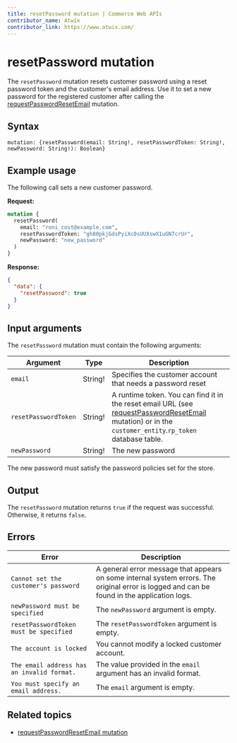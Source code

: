 ```yaml
---
title: resetPassword mutation | Commerce Web APIs
contributor_name: Atwix
contributor_link: https://www.atwix.com/
---
```


# resetPassword mutation

The `resetPassword` mutation resets customer password using a reset password token and the customer's email address. Use it to set a new password for the registered customer after calling the [requestPasswordResetEmail](request-password-reset-email.md) mutation.

## Syntax

`mutation: {resetPassword(email: String!, resetPasswordToken: String!, newPassword: String!): Boolean}`

## Example usage

The following call sets a new customer password.

**Request:**

```graphql
mutation {
  resetPassword(
    email: "roni_cost@example.com",
    resetPasswordToken: "gh80pkjGdsPyiXc0sUUXswX1uGN7crUr",
    newPassword: "new_password"
  )
}
```

**Response:**

```json
{
  "data": {
    "resetPassword": true
  }
}
```

## Input arguments

The `resetPassword` mutation must contain the following arguments:

Argument | Type | Description
--- | --- | ---
`email` | String! | Specifies the customer account that needs a password reset
`resetPasswordToken` | String! | A runtime token. You can find it in the reset email URL (see [requestPasswordResetEmail](request-password-reset-email.md) mutation) or in the `customer_entity`.`rp_token` database table.
`newPassword` | String! | The new password

<InlineAlert variant="info" slots="text" />

The new password must satisfy the password policies set for the store.

## Output

The `resetPassword` mutation returns `true` if the request was successful. Otherwise, it returns `false`.

## Errors

Error | Description
--- | ---
`Cannot set the customer's password` | A general error message that appears on some internal system errors. The original error is logged and can be found in the application logs.
`newPassword must be specified` | The `newPassword` argument is empty.
`resetPasswordToken must be specified` | The `resetPasswordToken` argument is empty.
`The account is locked` | You cannot modify a locked customer account.
`The email address has an invalid format.` | The value provided in the `email` argument has an invalid format.
`You must specify an email address.` | The `email` argument is empty.

## Related topics

-  [requestPasswordResetEmail mutation](request-password-reset-email.md)
